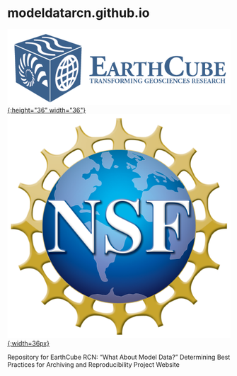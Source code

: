 # modeldatarcn.github.io
[![](images/logo_earthcube_full_horizontal.png){:height="36" width="36"}](http://earthcube.org/)
[![](images/NSF_4-Color_bitmap_Logo.png){:width=36px}](https://nsf.gov/)

Repository for EarthCube RCN: “What About Model Data?”  Determining Best Practices for Archiving and Reproducibility Project Website
